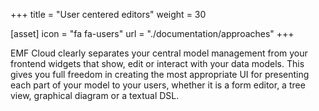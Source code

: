 +++
title = "User centered editors"
weight = 30

[asset]
  icon = "fa fa-users"
  url = "./documentation/approaches"
+++

EMF Cloud clearly separates your central model management from your frontend widgets that show, edit or interact with your data models. This gives you full freedom in creating the most appropriate UI for presenting each part of your model to your users, whether it is a form editor, a tree view, graphical diagram or a textual DSL.
